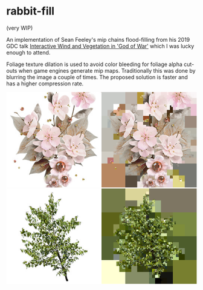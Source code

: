 # rabbit-fill
(very WIP)

An implementation of Sean Feeley's mip chains flood-filling from his 2019 GDC talk [Interactive Wind and Vegetation in 'God of War'](https://schedule2019.gdconf.com/session/interactive-wind-and-vegetation-in-god-of-war/860472) which I was lucky enough to attend.

Foliage texture dilation is used to avoid color bleeding for foliage alpha cut-outs when game engines generate mip maps. Traditionally this was done by blurring the image a couple of times. The proposed solution is faster and has a higher compression rate.

![](test1.jpg)
![](test2.jpg)
